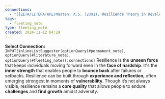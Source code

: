 ```yaml
---
connections:
  - "[[ZETA/LITERATURE/Masten, A.S. (2001). Resilience Theory in Developmental Psychology.md|Masten, A.S. (2001). Resilience Theory in Developmental Psychology]]"
tags:
  - fleeting_note
type: fleeting_note
created: 2024-11-12 04:29
---
```

**Select Connection:** `INPUT[inlineListSuggester(optionQuery(#permanent_note), optionQuery(#literature_note), optionQuery(#fleeting_note)):connections]` 
Resilience is the **unseen force** that keeps individuals moving forward even in the **face of hardship**. It's the **inner strength** that enables people to **bounce back** after failures or setbacks. Resilience can be built through **experience and reflection**, often emerging strongest in moments of **vulnerability**. Though it’s not always visible, resilience remains a **core quality** that allows people to endure **challenges** and **find growth** amidst adversity.
